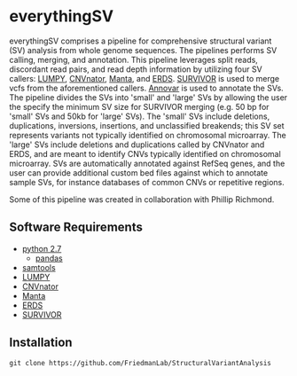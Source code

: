 # everythingSV

everythingSV comprises a pipeline for comprehensive structural variant (SV) analysis from whole genome sequences. The pipelines performs SV calling, merging, and annotation. This pipeline leverages split reads, discordant read pairs, and read depth information by utilizing four SV callers: [LUMPY](https://github.com/arq5x/lumpy-sv), [CNVnator](https://github.com/abyzovlab/CNVnator), [Manta](https://github.com/Illumina/manta), and [ERDS](http://people.duke.edu/~mz34/erds.htm). [SURVIVOR](https://github.com/fritzsedlazeck/SURVIVOR) is used to merge vcfs from the aforementioned callers. [Annovar](http://annovar.openbioinformatics.org/en/latest/) is used to annotate the SVs. The pipeline divides the SVs into 'small' and 'large' SVs by allowing the user the specify the minimum SV size for SURVIVOR merging (e.g. 50 bp for 'small' SVs and 50kb for 'large' SVs). The 'small' SVs include deletions, duplications, inversions, insertions, and unclassified breakends; this SV set represents variants not typically identified on chromosomal microarray. The 'large' SVs include deletions and duplications called by CNVnator and ERDS, and are meant to identify CNVs typically identified on chromosomal microarray. SVs are automatically annotated against RefSeq genes, and the user can provide additional custom bed files against which to annotate sample SVs, for instance databases of common CNVs or repetitive regions. 

Some of this pipeline was created in collaboration with Phillip Richmond.

## Software Requirements
* [python 2.7](https://www.python.org/)
  * [pandas](http://pandas.pydata.org/)
* [samtools](http://www.htslib.org/)
* [LUMPY](https://github.com/arq5x/lumpy-sv)
* [CNVnator](https://github.com/abyzovlab/CNVnator)
* [Manta](https://github.com/Illumina/manta)
* [ERDS](http://people.duke.edu/~mz34/erds.htm)
* [SURVIVOR](https://github.com/fritzsedlazeck/SURVIVOR)

## Installation

```
git clone https://github.com/FriedmanLab/StructuralVariantAnalysis

```
